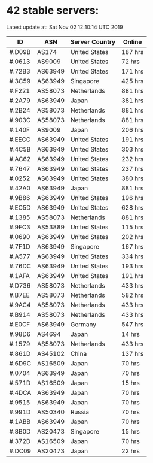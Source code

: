 # 42 stable servers:

Latest update at: Sat Nov 02 12:10:14 UTC 2019

| ID | ASN | Server Country | Online |
| -- | --- | -------------- | ------ |
| #.D09B | AS174 | United States | 187 hrs |
| #.0613 | AS9009 | United States | 72 hrs |
| #.72B3 | AS63949 | United States | 171 hrs |
| #.3C59 | AS63949 | Singapore | 425 hrs |
| #.F221 | AS58073 | Netherlands | 881 hrs |
| #.2A79 | AS63949 | Japan | 381 hrs |
| #.2B24 | AS58073 | Netherlands | 881 hrs |
| #.903C | AS58073 | Netherlands | 881 hrs |
| #.140F | AS9009 | Japan | 206 hrs |
| #.EECC | AS63949 | United States | 191 hrs |
| #.4C5B | AS63949 | United States | 303 hrs |
| #.AC62 | AS63949 | United States | 232 hrs |
| #.7647 | AS63949 | United States | 237 hrs |
| #.0252 | AS63949 | United States | 380 hrs |
| #.42A0 | AS63949 | Japan | 881 hrs |
| #.9B86 | AS63949 | United States | 196 hrs |
| #.EC5D | AS63949 | United States | 628 hrs |
| #.1385 | AS58073 | Netherlands | 881 hrs |
| #.9FC3 | AS53889 | United States | 115 hrs |
| #.0690 | AS63949 | United States | 202 hrs |
| #.7F1D | AS63949 | Singapore | 167 hrs |
| #.A577 | AS63949 | United States | 334 hrs |
| #.76DC | AS63949 | United States | 193 hrs |
| #.1AFA | AS63949 | United States | 191 hrs |
| #.D736 | AS58073 | Netherlands | 433 hrs |
| #.B7EE | AS58073 | Netherlands | 582 hrs |
| #.9AC4 | AS58073 | Netherlands | 433 hrs |
| #.B914 | AS58073 | Netherlands | 433 hrs |
| #.E0CF | AS63949 | Germany | 547 hrs |
| #.98D6 | AS4694 | Japan | 14 hrs |
| #.1579 | AS58073 | Netherlands | 433 hrs |
| #.861D | AS45102 | China | 137 hrs |
| #.6D9C | AS16509 | Japan | 70 hrs |
| #.0704 | AS63949 | Japan | 70 hrs |
| #.571D | AS16509 | Japan | 15 hrs |
| #.4DCA | AS63949 | Japan | 70 hrs |
| #.9515 | AS63949 | Japan | 70 hrs |
| #.991D | AS50340 | Russia | 70 hrs |
| #.1ABB | AS63949 | Japan | 70 hrs |
| #.8B0D | AS20473 | Singapore | 15 hrs |
| #.372D | AS16509 | Japan | 70 hrs |
| #.DC09 | AS20473 | Japan | 22 hrs |

